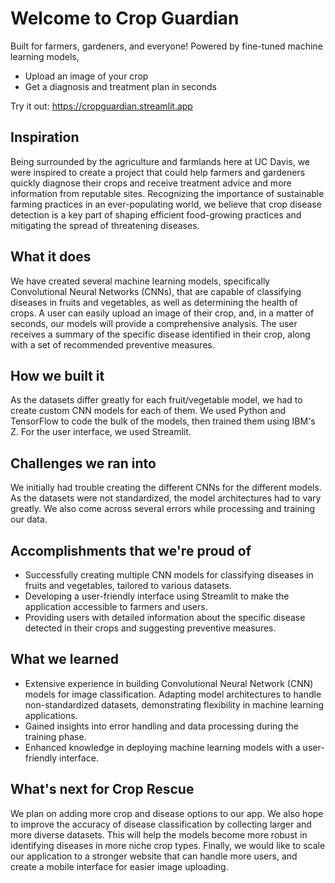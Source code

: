# Welcome to Crop Guardian

Built for farmers, gardeners, and everyone!
Powered by fine-tuned machine learning models,
- Upload an image of your crop
- Get a diagnosis and treatment plan in seconds

Try it out: https://cropguardian.streamlit.app

## Inspiration
Being surrounded by the agriculture and farmlands here at UC Davis, we were inspired to create a project that could help farmers and gardeners quickly diagnose their crops and receive treatment advice and more information from reputable sites. Recognizing the importance of sustainable farming practices in an ever-populating world, we believe that crop disease detection is a key part of shaping efficient food-growing practices and mitigating the spread of threatening diseases.

## What it does
We have created several machine learning models, specifically Convolutional Neural Networks (CNNs), that are capable of classifying diseases in fruits and vegetables, as well as determining the health of crops. A user can easily upload an image of their crop, and, in a matter of seconds, our models will provide a comprehensive analysis. The user receives a summary of the specific disease identified in their crop, along with a set of recommended preventive measures.

## How we built it
As the datasets differ greatly for each fruit/vegetable model, we had to create custom CNN models for each of them. We used Python and TensorFlow to code the bulk of the models, then trained them using IBM's Z. For the user interface, we used Streamlit.

## Challenges we ran into
We initially had trouble creating the different CNNs for the different models. As the datasets were not standardized, the model architectures had to vary greatly. We also come across several errors while processing and training our data.

## Accomplishments that we're proud of
- Successfully creating multiple CNN models for classifying diseases in fruits and vegetables, tailored to various datasets.
- Developing a user-friendly interface using Streamlit to make the application accessible to farmers and users.
- Providing users with detailed information about the specific disease detected in their crops and suggesting preventive measures.
## What we learned
- Extensive experience in building Convolutional Neural Network (CNN) models for image classification. Adapting model architectures to handle non-standardized datasets, demonstrating flexibility in machine learning applications.
- Gained insights into error handling and data processing during the training phase.
- Enhanced knowledge in deploying machine learning models with a user-friendly interface.
## What's next for Crop Rescue
We plan on adding more crop and disease options to our app. We also hope to improve the accuracy of disease classification by collecting larger and more diverse datasets. This will help the models become more robust in identifying diseases in more niche crop types. Finally, we would like to scale our application to a stronger website that can handle more users, and create a mobile interface for easier image uploading.
